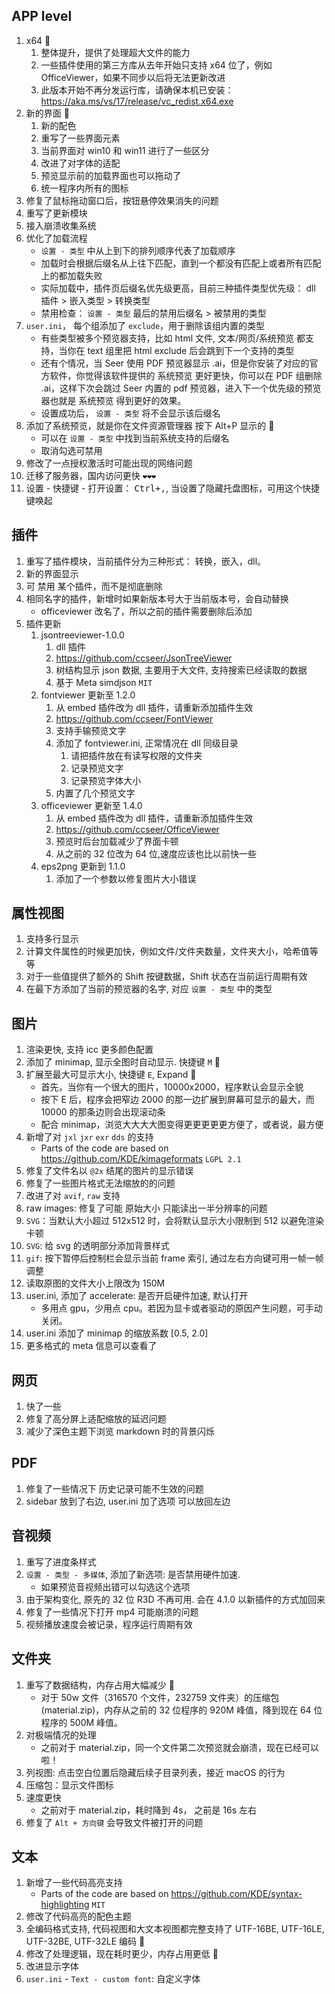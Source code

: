 ## APP level

1. x64 🥇
   1. 整体提升，提供了处理超大文件的能力
   2. 一些插件使用的第三方库从去年开始只支持 x64 位了，例如 OfficeViewer，如果不同步以后将无法更新改进
   3. 此版本开始不再分发运行库，请确保本机已安装：https://aka.ms/vs/17/release/vc_redist.x64.exe
2. 新的界面 🥇
   1. 新的配色
   2. 重写了一些界面元素
   4. 当前界面对 win10 和 win11 进行了一些区分
   5. 改进了对字体的适配
   6. 预览显示前的加载界面也可以拖动了
   7. 统一程序内所有的图标
3. 修复了鼠标拖动窗口后，按钮悬停效果消失的问题
4. 重写了更新模块
5. 接入崩溃收集系统
6. 优化了加载流程
   - `设置 - 类型` 中从上到下的排列顺序代表了加载顺序
   - 加载时会根据后缀名从上往下匹配，直到一个都没有匹配上或者所有匹配上的都加载失败
   - 实际加载中，插件页后缀名优先级更高，目前三种插件类型优先级： dll 插件 > 嵌入类型 > 转换类型
   - 禁用检查： `设置 - 类型` 最后的禁用后缀名 > 被禁用的类型
8. `user.ini`， 每个组添加了 `exclude`，用于删除该组内置的类型
   - 有些类型被多个预览器支持，比如 html 文件, 文本/网页/系统预览 都支持，当你在 text 组里把 html exclude 后会跳到下一个支持的类型
   - 还有个情况，当 Seer 使用 PDF 预览器显示 .ai，但是你安装了对应的官方软件，你觉得该软件提供的 系统预览 更好更快，你可以在 PDF 组删除 .ai，这样下次会跳过 Seer 内置的 pdf 预览器，进入下一个优先级的预览器也就是 系统预览 得到更好的效果。
   - 设置成功后， `设置 - 类型` 将不会显示该后缀名
9. 添加了系统预览，就是你在文件资源管理器 按下 Alt+P 显示的 🥇
   - 可以在 `设置 - 类型` 中找到当前系统支持的后缀名
   - 取消勾选可禁用
10. 修改了一点授权激活时可能出现的网络问题
11. 迁移了服务器，国内访问更快 `❤❤❤`
12. 设置 - 快捷键 - 打开设置： <kbd>Ctrl+,</kbd>, 当设置了隐藏托盘图标，可用这个快捷键唤起

## 插件

1. 重写了插件模块，当前插件分为三种形式： 转换，嵌入，dll。
2. 新的界面显示
3. 可 禁用 某个插件，而不是彻底删除
4. 相同名字的插件，新增时如果新版本号大于当前版本号，会自动替换
   - officeviewer 改名了，所以之前的插件需要删除后添加
5. 插件更新
   1. jsontreeviewer-1.0.0
      1. dll 插件
      2. https://github.com/ccseer/JsonTreeViewer
      3. 树结构显示 json 数据, 主要用于大文件, 支持搜索已经读取的数据
      4. 基于 Meta simdjson `MIT`
   2. fontviewer 更新至 1.2.0
      1. 从 embed 插件改为 dll 插件，请重新添加插件生效
      2. https://github.com/ccseer/FontViewer
      3. 支持手输预览文字
      4. 添加了 fontviewer.ini, 正常情况在 dll 同级目录
         1. 请把插件放在有读写权限的文件夹
         2. 记录预览文字
         3. 记录预览字体大小
      5. 内置了几个预览文字
   3. officeviewer 更新至 1.4.0
      1. 从 embed 插件改为 dll 插件，请重新添加插件生效
      2. https://github.com/ccseer/OfficeViewer
      3. 预览时后台加载减少了界面卡顿
      4. 从之前的 32 位改为 64 位,速度应该也比以前快一些
   4. eps2png 更新到 1.1.0
      1. 添加了一个参数以修复图片大小错误

## 属性视图

1. 支持多行显示
2. 计算文件属性的时候更加快，例如文件/文件夹数量，文件夹大小，哈希值等等
3. 对于一些值提供了额外的 Shift 按键数据，Shift 状态在当前运行周期有效
4. 在最下方添加了当前的预览器的名字, 对应 `设置 - 类型` 中的类型

## 图片

1. 渲染更快, 支持 icc 更多颜色配置
2. 添加了 minimap, 显示全图时自动显示. 快捷键 `M` 🥇
3. 扩展至最大可显示大小, 快捷键 `E`, Expand 🥇
   - 首先，当你有一个很大的图片，10000x2000，程序默认会显示全貌
   - 按下 E 后，程序会把窄边 2000 的那一边扩展到屏幕可显示的最大，而 10000 的那条边则会出现滚动条
   - 配合 minimap，浏览大大大大图变得更更更更更方便了，或者说，最方便
4. 新增了对 `jxl` `jxr` `exr` `dds` 的支持
   - Parts of the code are based on https://github.com/KDE/kimageformats `LGPL 2.1`
5. 修复了文件名以 `@2x` 结尾的图片的显示错误
6. 修复了一些图片格式无法缩放的的问题
7. 改进了对 `avif`, `raw` 支持
8. raw images: 修复了可能 原始大小 只能读出一半分辨率的问题
9. `SVG`：当默认大小超过 512x512 时，会将默认显示大小限制到 512 以避免渲染卡顿
10. `SVG`: 给 svg 的透明部分添加背景样式
11. `gif`: 按下暂停后控制栏会显示当前 frame 索引, 通过左右方向键可用一帧一帧调整
13. 读取原图的文件大小上限改为 150M
14. user.ini, 添加了 accelerate: 是否开启硬件加速, 默认打开
    - 多用点 gpu，少用点 cpu。若因为显卡或者驱动的原因产生问题，可手动关闭。
15. user.ini 添加了 minimap 的缩放系数 [0.5, 2.0]
16. 更多格式的 meta 信息可以查看了

## 网页

1. 快了一些
2. 修复了高分屏上适配缩放的延迟问题
3. 减少了深色主题下浏览 markdown 时的背景闪烁

## PDF

1. 修复了一些情况下 历史记录可能不生效的问题
2. sidebar 放到了右边, user.ini 加了选项 可以放回左边

## 音视频

1. 重写了进度条样式
2. `设置 - 类型 - 多媒体`, 添加了新选项: 是否禁用硬件加速.
   - 如果预览音视频出错可以勾选这个选项
3. 由于架构变化, 原先的 32 位 R3D 不再可用. 会在 4.1.0 以新插件的方式加回来
4. 修复了一些情况下打开 mp4 可能崩溃的问题
5. 视频播放速度会被记录，程序运行周期有效

## 文件夹

1. 重写了数据结构，内存占用大幅减少 🥇
   - 对于 50w 文件（316570 个文件，232759 文件夹）的压缩包(material.zip)，内存从之前的 32 位程序的 920M 峰值，降到现在 64 位程序的 500M 峰值。
2. 对极端情况的处理
   - 之前对于 material.zip，同一个文件第二次预览就会崩溃，现在已经可以啦！
3. 列视图: 点击空白位置后隐藏后续子目录列表，接近 macOS 的行为
4. 压缩包：显示文件图标
5. 速度更快
   - 之前对于 material.zip，耗时降到 4s， 之前是 16s 左右
6. 修复了 `Alt + 方向键` 会导致文件被打开的问题

## 文本

1. 新增了一些代码高亮支持
   - Parts of the code are based on https://github.com/KDE/syntax-highlighting `MIT`
2. 修改了代码高亮的配色主题
3. 全编码格式支持, 代码视图和大文本视图都完整支持了 UTF-16BE, UTF-16LE, UTF-32BE, UTF-32LE 编码 🥇
4. 修改了处理逻辑，现在耗时更少，内存占用更低 🥇
5. 改进显示字体
6. `user.ini` - `Text - custom font`: 自定义字体
